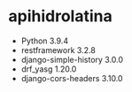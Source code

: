 # apihidrolatina


- Python 3.9.4
- restframework 3.2.8
- django-simple-history 3.0.0
- drf_yasg 1.20.0
- django-cors-headers 3.10.0
